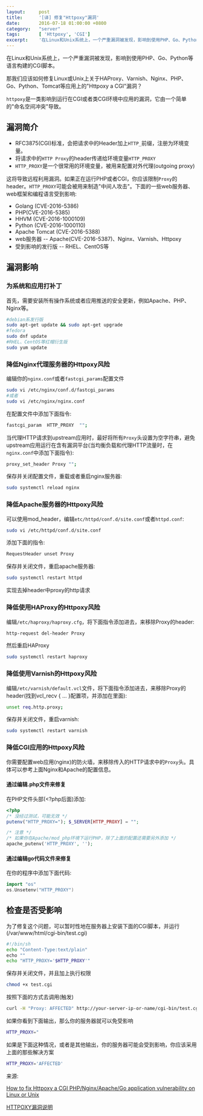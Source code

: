 ```yaml
---
layout:     post
title:      '[译] 修复"Httpoxy"漏洞'
date:       2016-07-18 01:00:00 +0800
category:   "server"
tags:       [ 'Httpoxy', 'CGI']
excerpt:  	'在Linux和Unix系统上，一个严重漏洞被发现，影响到使用PHP、Go、Python等语言构建的CGI脚本。那我们应该如何修复Linux或Unix上关于HAProxy、Varnish、Nginx、PHP、Go、Python、Tomcat等应用上的"Httpoxy a CGI"漏洞？httpoxy是一类影响到运行在CGI或者类CGI环境中应用的漏洞，它由一个简单的"命名空间冲突"导致'
---
```


在Linux和Unix系统上，一个严重漏洞被发现，影响到使用PHP、Go、Python等语言构建的CGI脚本。

那我们应该如何修复Linux或Unix上关于HAProxy、Varnish、Nginx、PHP、Go、Python、Tomcat等应用上的"Httpoxy a CGI"漏洞？

`httpoxy`是一类影响到运行在CGI或者类CGI环境中应用的漏洞，它由一个简单的"命名空间冲突"导致。

## 漏洞简介

- RFC3875(CGI)标准，会把请求中的Header加上`HTTP_`前缀，注册为环境变量。
- 将请求中的`HTTP Proxy`的header传递给环境变量`HTTP_PROXY`
- `HTTP_PROXY`是一个很常用的环境变量，被用来配置对外代理(outgoing proxy)

这将导致远程利用漏洞。如果正在运行PHP或者CGI，你应该限制`Proxy`的header。`HTTP_PROXY`可能会被用来制造"中间人攻击"。下面的一些web服务器、web框架和编程语言受到影响:

- Golang (CVE-2016-5386)
- PHP(CVE-2016-5385)
- HHVM (CVE-2016-1000109)
- Python (CVE-2016-1000110)
- Apache Tomcat (CVE-2016-5388)
- web服务器 -- Apache(CVE-2016-5387)、Nginx、Varnish、Httpoxy
- 受到影响的发行版 -- RHEL、CentOS等

## 漏洞影响

### 为系统和应用打补丁

首先，需要安装所有操作系统或者应用推送的安全更新，例如Apache、PHP、Nginx等。

````bash
#debian系发行版
sudo apt-get update && sudo apt-get upgrade
#fedora
sudo dnf update
#RHEL、CentOS等红帽衍生版
sudo yum update
````

### 降低Nginx代理服务器的Httpoxy风险

编辑你的`nginx.conf`或者`fastcgi_params`配置文件

````bash
sudo vi /etc/nginx/conf.d/fastcgi_params
#或者
sudo vi /etc/nginx/nginx.conf
````

在配置文件中添加下面指令:

````bash
fastcgi_param  HTTP_PROXY  "";
````

当代理HTTP请求到upstream应用时，最好将所有`Proxy`头设置为空字符串，避免upstream应用运行在含有漏洞平台(当均衡负载和代理HTTP流量时，在`nginx.conf`中添加下面指令):

````bash
proxy_set_header Proxy "";
````

保存并关闭配置文件，重载或者重启nginx服务器:

````bash
sudo systemctl reload nginx
````

### 降低Apache服务器的Httpoxy风险

可以使用mod_header，编辑`etc/httpd/conf.d/site.conf`或者`httpd.conf`:

````bash
sudo vi /etc/httpd/conf.d/site.conf
````

添加下面的指令:

````bash
RequestHeader unset Proxy
````

保存并关闭文件，重启apache服务器:

````bash
sudo systemctl restart httpd
````

实现去掉header中proxy的http请求

### 降低使用HAProxy的Httpoxy风险

编辑`/etc/haproxy/haproxy.cfg`，将下面指令添加进去，来移除Proxy的header:

````bash
http-request del-header Proxy
````

然后重启HAProxy

````bash
sudo systemctl restart haproxy
````

### 降低使用Varnish的Httpoxy风险

编辑`/etc/varnish/default.vcl`文件，将下面指令添加进去，来移除Proxy的header(找到vcl_recv { … }配置项，并添加在里面):

````bash
unset req.http.proxy;
````

保存并关闭文件，重启varnish:

````bash
sudo systemctl restart varnish
````

### 降低CGI应用的Httpoxy风险

你需要配置web应用(nginx)的防火墙，来移除传入的HTTP请求中的`Proxy`头。具体可以参考上面Nginx和Apache的配置信息。

#### 通过编辑.php文件来修复

在PHP文件头部(<?php后面)添加:

````php
<?php
/* 没经过测试，可能无效 */
putenv("HTTP_PROXY="); $_SERVER[HTTP_PROXY] = "";

/* 注意 */
/* 如果你在Apache/mod_php环境下运行PHP，除了上面的配置还需要另外添加 */
apache_putenv('HTTP_PROXY', '');
````

#### 通过编辑go代码文件来修复

在你的程序中添加下面代码:

````go
import "os"
os.Unsetenv("HTTP_PROXY")
````

## 检查是否受影响

为了修复这个问题，可以暂时性地在服务器上安装下面的CGI脚本，并运行(/var/www/html/cgi-bin/test.cgi)

````bash
#!/bin/sh
echo "Content-Type:text/plain"
​echo ""
echo "HTTP_PROXY='$HTTP_PROXY'"
````

保存并关闭文件，并且加上执行权限

````bash
chmod +x test.cgi
````

按照下面的方式去调用(触发)

````bash
curl -H "Proxy: AFFECTED" http://your-server-ip-or-name/cgi-bin/test.cgi
````

如果你看到下面输出，那么你的服务器就可以免受影响

````bash
HTTP_PROXY="
````

如果是下面这种情况，或者是其他输出，你的服务器可能会受到影响，你应该采用上面的那些解决方案

````bash
HTTP_PROXY='AFFECTED'
````

来源:

[How to fix Httpoxy a CGI PHP/Nginx/Apache/Go application vulnerability on Linux or Unix](http://www.cyberciti.biz/faq/fix-httpproxy-cgi-application-vulnerability-for-linux-unix-apache-nginx-python-php/)

[HTTPOXY漏洞说明](http://www.laruence.com/2016/07/19/3101.html)
